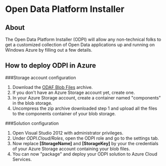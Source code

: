 Open Data Platform Installer
============================

About
-----

The Open Data Platform Installer (ODPI) will allow any non-technical folks to get a customized collection of Open Data applications up and running on Windows Azure by filling out a few details.


How to deploy ODPI in Azure
---------------------------

###Storage account configuration

1. Download the [ODAF Blob Files](http://frogdidata.blob.core.windows.net/public/OGDI_DataLoader.zip) archive.
2. If you don't have an Azure Storage account yet, create one.
3. In your Azure Storage account, create a container named "components" in the blob storage.
4. Uncompress the zip archive downloaded step 1 and upload all the files to the components container of your blob storage.

###Solution configuration

1. Open Visual Studio 2012 with administrator privileges.
2. Under *ODPI.Cloud/Roles*, open the ODPI role and go to the settings tab.
3. Now replace **[StorageName]** and **[StorageKey]** by your the credentials of your Azure Storage account containing your blob files.
4. You can now "package" and deploy your ODPI solution to Azure Cloud Services.
